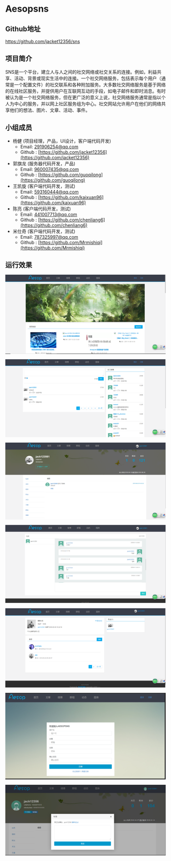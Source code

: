 # Aesopsns
## Github地址
https://github.com/jacket12356/sns
## 项目简介
SNS是一个平台，建立人与人之间的社交网络或社交关系的连接。例如，利益共享、活动、背景或现实生活中的连接。一个社交网络服务，包括表示每个用户（通常是一个配置文件）的社交联系和各种附加服务。大多数社交网络服务是基于网络的在线社区服务，并提供用户在互联网互动的手段，如电子邮件和即时消息。有时被认为是一个社交网络服务，但在更广泛的意义上说，社交网络服务通常是指以个人为中心的服务，并以网上社区服务组为中心。社交网站允许用户在他们的网络共享他们的想法、图片、文章、活动、事件。
## 小组成员
* 杨健 (项目经理，产品，UI设计，客户端代码开发) 
    * Email: <291906254@qq.com>
    * Github : [https://github.com/jacket12356](https://github.com/jacket12356)
* 郭旗龙 (服务器代码开发，产品) 
    * Email: <960007435@qq.com>
    * Github : [https://github.com/guoqilong](https://github.com/guoqilong)
* 王凯旋 (客户端代码开发，测试)
    * Email: <593160444@qq.com>
    * Github : [https://github.com/kaixuan96](https://github.com/kaixuan96)
* 陈亮 (客户端代码开发，测试)
    * Email: <441007713@qq.com>
    * Github : [https://github.com/chenliang6](https://github.com/chenliang6)
* 米仕奇 (客户端代码开发，测试)
    * Email: <787325997@qq.com>
    * Github : [https://github.com/Mrmishiqi](https://github.com/Mrmishiqi)

## 运行效果
![项目截图](https://github.com/jacket12356/sns/blob/master/1.PNG)

![项目截图](https://github.com/jacket12356/sns/blob/master/2.PNG)

![项目截图](https://github.com/jacket12356/sns/blob/master/3.PNG)

![项目截图](https://github.com/jacket12356/sns/blob/master/4.PNG)

![项目截图](https://github.com/jacket12356/sns/blob/master/5.PNG)

![项目截图](https://github.com/jacket12356/sns/blob/master/6.PNG)

![项目截图](https://github.com/jacket12356/sns/blob/master/7.PNG)
